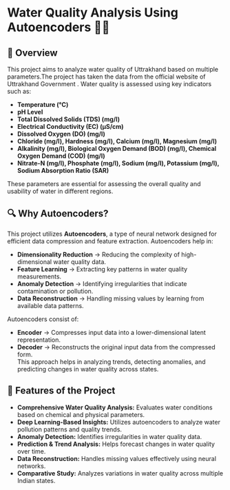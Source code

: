 # Water Quality Analysis Using Autoencoders 🚰🔬

## 📌 Overview  
This project aims to analyze water quality of Uttrakhand based on multiple parameters.The project has taken the data from the official website of Uttrakhand Government . Water quality is assessed using key indicators such as:  

- **Temperature (°C)**  
- **pH Level**  
- **Total Dissolved Solids (TDS) (mg/l)**  
- **Electrical Conductivity (EC) (µS/cm)**  
- **Dissolved Oxygen (DO) (mg/l)**  
- **Chloride (mg/l), Hardness (mg/l), Calcium (mg/l), Magnesium (mg/l)**  
- **Alkalinity (mg/l), Biological Oxygen Demand (BOD) (mg/l), Chemical Oxygen Demand (COD) (mg/l)**  
- **Nitrate-N (mg/l), Phosphate (mg/l), Sodium (mg/l), Potassium (mg/l), Sodium Absorption Ratio (SAR)**  

These parameters are essential for assessing the overall quality and usability of water in different regions.  

## 🔍 Why Autoencoders?  
This project utilizes **Autoencoders**, a type of neural network designed for efficient data compression and feature extraction. Autoencoders help in:  

- **Dimensionality Reduction** → Reducing the complexity of high-dimensional water quality data.  
- **Feature Learning** → Extracting key patterns in water quality measurements.  
- **Anomaly Detection** → Identifying irregularities that indicate contamination or pollution.  
- **Data Reconstruction** → Handling missing values by learning from available data patterns.  

Autoencoders consist of:  
- **Encoder** → Compresses input data into a lower-dimensional latent representation.  
- **Decoder** → Reconstructs the original input data from the compressed form.  
This approach helps in analyzing trends, detecting anomalies, and predicting changes in water quality across states.  

## 🚀 Features of the Project  
- **Comprehensive Water Quality Analysis:** Evaluates water conditions based on chemical and physical parameters.  
- **Deep Learning-Based Insights:** Utilizes autoencoders to analyze water pollution patterns and quality trends.  
- **Anomaly Detection:** Identifies irregularities in water quality data.  
- **Prediction & Trend Analysis:** Helps forecast changes in water quality over time.  
- **Data Reconstruction:** Handles missing values effectively using neural networks.  
- **Comparative Study:** Analyzes variations in water quality across multiple Indian states.  


